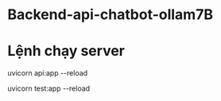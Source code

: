 # Backend-api-chatbot-ollam7B

# Lệnh chạy server
uvicorn api:app --reload   

uvicorn test:app --reload